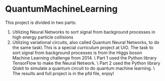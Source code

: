 # QuantumMachineLearning
This project is divided in two parts:
1. Utilizing Neural Networks to sort signal from background processes in high energy particle collisions
2. Utilizing variational circuits, also called Quantum Neural Networks, to do the same task\\
This is a special curriculum project at UiO. The task to sort signal from background processes is from the Higgs boson Machine Learning challenge from 2014. \\
Part 1 used the Python library TensorFlow to make the Neural Network. \\
Part 2 used the Python library Qiskit to simulate a quantum circuit to do quantum machine learning. \\
The results and full project is in the pfd file, enjoy!
